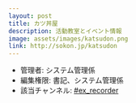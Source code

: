 ```yaml
---
layout: post
title: カツ丼屋
description: 活動教室とイベント情報
image: assets/images/katsudon.png
link: http://sokon.jp/katsudon
---
```


- 管理者: システム管理係
- 編集権限: 書記、システム管理係
- 該当チャンネル: [#ex_recorder](https://sokon.slack.com/messages/C4FUFR7S9/)